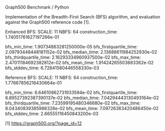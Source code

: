 Graph500 Benchmark / Python

Implementation of the Breadth-First Search (BFS) algorithm, and evaluation against the Graph500 reference code [1].

Enhanced BFS:
SCALE: 11
NBFS: 64
construction_time: 1.74051761627197266e-01

bfs_min_time: 1.90734863281250000e-05
bfs_firstquartile_time: 2.09793448448181152e-02
bfs_median_time: 2.13688611984252930e-02
bfs_thirdquartile_time: 2.16293334960937500e-02
bfs_max_time: 2.47011184692382812e-02
bfs_mean_time: 1.91424265503883362e-02
bfs_stddev_time: 6.72841580446558330e-03


Reference BFS:
SCALE: 11
NBFS: 64
construction_time: 1.77667856216430664e-01

bfs_min_time: 6.64610862731933594e-02
bfs_firstquartile_time: 6.89527392387390137e-02
bfs_median_time: 7.04294443130493164e-02
bfs_thirdquartile_time: 7.23599195480346680e-02
bfs_max_time: 8.04340839385986328e-02
bfs_mean_time: 7.09726363420486450e-02
bfs_stddev_time: 2.66555116450843200e-03


[1] https://graph500.org/?page_id=12
